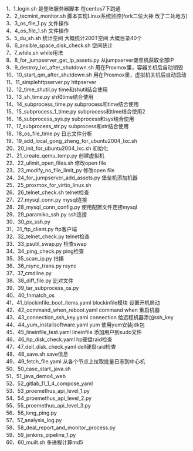 1、1_login.sh 是登陆服务器脚本 在centos7下跑通  
2、2_tecmint_monitor.sh 脚本实现Linux系统监控(fork二位大神 改了二处地方)  
3、3_os_file_1.py 文件操作  
4、4_os_file_1.sh 文件操作  
5、5_du_sh.sh 统计空间 大概统计200T空间 大概目录40个  
6、6_ansible_space_disk_check.sh 空间统计  
7、7_while.sh while用法  
8、8_for_jumpserver_get_ip_assets.py 从jumpserver堡垒机获取全部IP  
9、9_destroy_lxc_after_shutdown.sh 用在Proxmox里，容器关机后自动销毁  
10、10_start_qm_after_shutdown.sh 用在Proxmox里，虚拟机关机后自动启动  
11、11_simplehttpserver.py httpserver  
12、12_time_shutil.py time和shutil结合使用  
13、13_sh_time.py sh和time结合使用  
14、14_subprocess_time.py subprocess和time结合使用  
15、15_subprocess_1_time.py subprocess和time结合使用2  
16、16_subprocess_sys.py subprocess和sys结合使用  
17、17_subprocess_str.py subprocess和str结合使用  
18、18_os_file_time.py 日志文件分析  
19、19_add_local_gong_zheng_for_ubuntu2004_lxc.sh  
20、20_init_for_ubuntu2004_lxc.sh 初始化  
21、21_create_qemu_temp.py 创建虚拟机  
22、22_ulimit_open_files.sh 修改open file  
23、23_modify_no_file_limit_py 修改open file  
24、24_for_jumpserver_add_assets.py 堡垒机添加机器  
25、25_proxmox_for_virtio_linux.sh  
26、26_telnet_check.sh telnet检查  
27、27_mysql_conn.py mysql连接  
28、28_mysql_conn_config.py 使用配置文件连接mysql  
29、29_paramiko_ssh.py ssh连接  
30、30_px_ssh.py  
31、31_ftp_client.py ftp客户端  
32、32_telnet_check.py telnet检查  
33、33_psutil_swap.py 检查swap  
34、34_ping_check.py ping检查  
35、35_scan_ip.py 扫描  
36、36_rsync_trans.py rsync  
37、37_cmdline.py  
38、38_diff_file.py 比对文件  
39、39_tar_subprocess_os.py  
40、40_fnmatch_os  
41、41_blockinfile_boot_items.yaml blockinfile模块 设置开机启动  
42、42_command_when_reboot.yaml command when 重启机器  
43、43_connection_ssh_key.yaml connection 给远程机器添加ssh_key  
44、44_yum_installsoftware.yaml yum 使用yum安装jdk包  
45、45_lineinfile_test.yaml lineinfile 添加用户到sudo文件  
46、46_hp_disk_check.yaml hp硬盘raid检查  
47、47_dell_disk_check.yaml dell硬盘raid检查  
48、48_save.sh save信息  
49、49_fetch_file.yaml 从各个节点上拉取批量日志到中心机  
50、50_case_start_java.sh  
51、51_java_demo4_web  
52、52_gitlab_11_1_4_compose_yaml  
53、53_proemethus_api_level_1.py  
54、54_proemethus_api_level_2.py  
55、55_proemethus_api_level_3.py  
56、56_long_ping.py  
57、57_analysis_log.py  
58、58_deal_report_and_monitor_process.py  
59、59_jenkins_pipeline_1.py  
60、60_muilt.sh  多进程计算md5